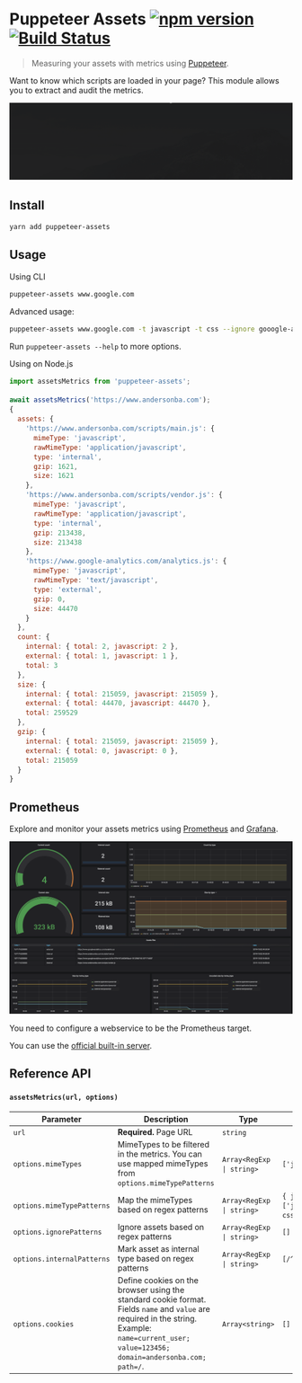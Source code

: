 # Puppeteer Assets [![npm version](https://badge.fury.io/js/puppeteer-assets.svg)](https://badge.fury.io/js/puppeteer-assets) [![Build Status](https://travis-ci.org/andersonba/puppeteer-assets.svg?branch=master)](https://travis-ci.org/andersonba/puppeteer-assets)

> Measuring your assets with metrics using [Puppeteer](https://github.com/googlechrome/puppeteer).

Want to know which scripts are loaded in your page? This module allows you to extract and audit the metrics.

![Gif CLI](resources/cli.gif)

## Install

```bash
yarn add puppeteer-assets
```

## Usage

Using CLI

```bash
puppeteer-assets www.google.com
```

Advanced usage:

```bash
puppeteer-assets www.google.com -t javascript -t css --ignore gooogle-analytics
```

Run `puppeteer-assets --help` to more options.

Using on Node.js

```javascript
import assetsMetrics from 'puppeteer-assets';

await assetsMetrics('https://www.andersonba.com');
{
  assets: {
    'https://www.andersonba.com/scripts/main.js': {
      mimeType: 'javascript',
      rawMimeType: 'application/javascript',
      type: 'internal',
      gzip: 1621,
      size: 1621
    },
    'https://www.andersonba.com/scripts/vendor.js': {
      mimeType: 'javascript',
      rawMimeType: 'application/javascript',
      type: 'internal',
      gzip: 213438,
      size: 213438
    },
    'https://www.google-analytics.com/analytics.js': {
      mimeType: 'javascript',
      rawMimeType: 'text/javascript',
      type: 'external',
      gzip: 0,
      size: 44470
    }
  },
  count: {
    internal: { total: 2, javascript: 2 },
    external: { total: 1, javascript: 1 },
    total: 3
  },
  size: {
    internal: { total: 215059, javascript: 215059 },
    external: { total: 44470, javascript: 44470 },
    total: 259529
  },
  gzip: {
    internal: { total: 215059, javascript: 215059 },
    external: { total: 0, javascript: 0 },
    total: 215059
  }
}
```

## Prometheus

Explore and monitor your assets metrics using [Prometheus](https://prometheus.io) and [Grafana](https://grafana.com).

![Grafana](resources/grafana.png)

You need to configure a webservice to be the Prometheus target.

You can use the [official built-in server](./prometheus/README.md).

## Reference API

#### `assetsMetrics(url, options)`

| Parameter | Description | Type | Default |
|-----------|-------------|------|---------|
| `url` | **Required.** Page URL | `string`
| `options.mimeTypes` |  MimeTypes to be filtered in the metrics. You can use mapped mimeTypes from `options.mimeTypePatterns` | `Array<RegExp \| string> ` | `['javascript']`
| `options.mimeTypePatterns` | Map the mimeTypes based on regex patterns | `Array<RegExp \| string>` | `{ javascript: ['javascript'], css: ['css'] }`
| `options.ignorePatterns` | Ignore assets based on regex patterns | `Array<RegExp \| string>` | `[]`
| `options.internalPatterns` | Mark asset as internal type based on regex patterns | `Array<RegExp \| string>` | `[/^(\/\|.\/)/]`
| `options.cookies` | Define cookies on the browser using the standard cookie format. Fields `name` and `value` are required in the string. Example: `name=current_user; value=123456; domain=andersonba.com; path=/`. | `Array<string>` | `[]`
